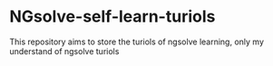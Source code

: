 # NGsolve-self-learn-turiols
This repository aims to store the turiols of ngsolve learning, only my understand of ngsolve turiols
